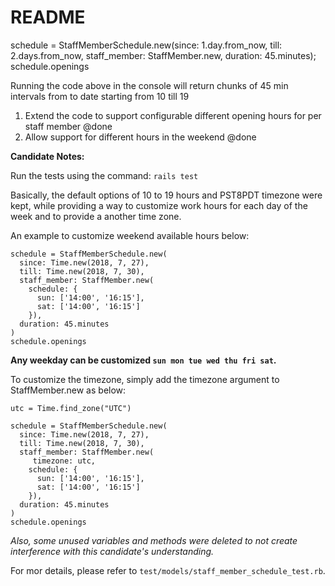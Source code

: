 # README

schedule = StaffMemberSchedule.new(since: 1.day.from_now, till: 2.days.from_now, staff_member: StaffMember.new, duration: 45.minutes);
schedule.openings

Running the code above in the console will return chunks of 45 min intervals from to date
starting from 10 till 19

1. Extend the code to support configurable different opening hours for per staff member @done
2. Allow support for different hours in the weekend @done

**Candidate Notes:**

Run the tests using the command: `rails test`

Basically, the default options of 10 to 19 hours and PST8PDT timezone were kept, while providing a way to customize work hours for each day of the week and to provide a another time zone.

An example to customize weekend available hours below:

```
schedule = StaffMemberSchedule.new(
  since: Time.new(2018, 7, 27),
  till: Time.new(2018, 7, 30),
  staff_member: StaffMember.new(
    schedule: {
      sun: ['14:00', '16:15'],
      sat: ['14:00', '16:15']
    }),
  duration: 45.minutes
)
schedule.openings
```

**Any weekday can be customized `sun mon tue wed thu fri sat`.**

To customize the timezone, simply add the timezone argument to StaffMember.new as below:

```
utc = Time.find_zone("UTC")

schedule = StaffMemberSchedule.new(
  since: Time.new(2018, 7, 27),
  till: Time.new(2018, 7, 30),
  staff_member: StaffMember.new(
  	 timezone: utc,
    schedule: {
      sun: ['14:00', '16:15'],
      sat: ['14:00', '16:15']
    }),
  duration: 45.minutes
)
schedule.openings
```

*Also, some unused variables and methods were deleted to not create interference with this candidate's understanding.*

For mor details, please refer to `test/models/staff_member_schedule_test.rb`.
